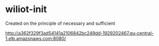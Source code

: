 # wiliot-init
Created on the principle of necessary and sufficient

http://a362f329f3ad54141a2106842bc249dd-1929202467.eu-central-1.elb.amazonaws.com:8080/
